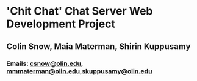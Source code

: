 # 'Chit Chat' Chat Server Web Development Project
## Colin Snow, Maia Materman, Shirin Kuppusamy
### Emails: csnow@olin.edu, mmmaterman@olin.edu,skuppusamy@olin.edu
